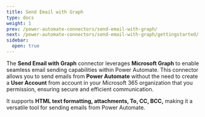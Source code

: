 ```yaml
---
title: Send Email with Graph
type: docs
weight: 1
prev: /power-automate-connectors/send-email-with-graph/
next: /power-automate-connectors/send-email-with-graph/gettingstarted/
sidebar:
  open: true
---
```

The **Send Email with Graph** connector leverages **Microsoft Graph** to enable seamless email sending capabilities within Power Automate. This connector allows you to send emails from **Power Automate** without the need to create a **User Account** from account in your Microsoft 365 organization that you permission, ensuring secure and efficient communication.

It supports **HTML text formatting, attachments, To, CC, BCC,** making it a versatile tool for sending emails from Power Automate.